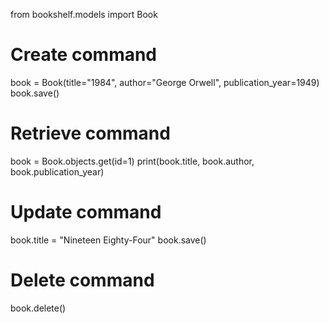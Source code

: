 from bookshelf.models import Book

# Create command
book = Book(title="1984", author="George Orwell", publication_year=1949)
book.save()

# Retrieve command
book = Book.objects.get(id=1)
print(book.title, book.author, book.publication_year)

# Update command
book.title = "Nineteen Eighty-Four"
book.save()

# Delete command
book.delete()
